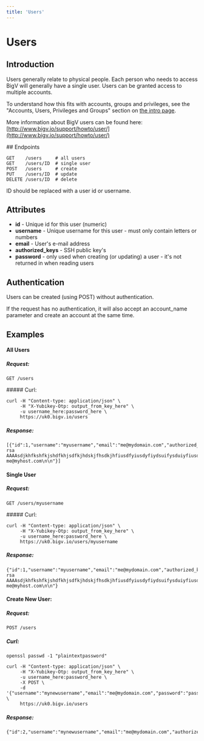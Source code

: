 ```yaml
---
title: 'Users'
---
```


# Users

## Introduction 

Users generally relate to physical people. Each person who needs to access BigV will generally have a single user. Users can be granted access to multiple accounts.

To understand how this fits with accounts, groups and privileges, see the "Accounts, Users, Privileges and Groups" section on [the intro page](/notes/intro).

More information about BigV users can be found here: [http://www.bigv.io/support/howto/user/](http://www.bigv.io/support/howto/user/)


## Endpoints

    GET    /users     # all users
    GET    /users/ID  # single user
    POST   /users     # create
    PUT    /users/ID  # update
    DELETE /users/ID  # delete

ID should be replaced with a user id or username.


## Attributes

* **id** - Unique id for this user (numeric)
* **username** - Unique username for this user - must only contain letters or numbers
* **email** - User's e-mail address
* **authorized_keys** - SSH public key's
* **password** - only used when creating (or updating) a user - it's not returned in when reading users


## Authentication

Users can be created (using POST) without authentication.

If the request has no authentication, it will also accept an account_name parameter and create an account at the same time.


## Examples

#### All Users

##### Request:

    GET /users

##### Curl:

    curl -H "Content-type: application/json" \
         -H "X-Yubikey-Otp: output_from_key_here" \
         -u username_here:password_here \
         https://uk0.bigv.io/users

##### Response:

    [{"id":1,"username":"myusername","email":"me@mydomain.com","authorized_keys":"ssh-rsa AAAAsdjkhfkshfkjshdfkhjsdfkjhdskjfhsdkjhfiusdfyiusdyfiydsuifysduiyfiusdyfidsyfiusydifuysdiufyiudsyfisduyfiudsyfuisdhfkjsdnkjhaskjdhkashdkjashdkasndaisudyasudyisadhjnasjdnkjsandkjasndkjanskdnaskndkasjd== me@myhost.com\n\n"}]

#### Single User

##### Request:

    GET /users/myusername

##### Curl:

    curl -H "Content-type: application/json" \
         -H "X-Yubikey-Otp: output_from_key_here" \
         -u username_here:password_here \
         https://uk0.bigv.io/users/myusername

##### Response:

    {"id":1,"username":"myusername","email":"me@mydomain.com","authorized_keys":"ssh-rsa AAAAsdjkhfkshfkjshdfkhjsdfkjhdskjfhsdkjhfiusdfyiusdyfiydsuifysduiyfiusdyfidsyfiusydifuysdiufyiudsyfisduyfiudsyfuisdhfkjsdnkjhaskjdhkashdkjashdkasndaisudyasudyisadhjnasjdnkjsandkjasndkjanskdnaskndkasjd== me@myhost.com\n\n"}


#### Create New User:

##### Request:

    POST /users

##### Curl:
    openssl passwd -1 "plaintextpassword"

    curl -H "Content-type: application/json" \
         -H "X-Yubikey-Otp: output_from_key_here" \
         -u username_here:password_here \
         -X POST \
         -d '{"username":"mynewusername","email":"me@mydomain.com","password":"password_hash_from_above_here"}' \
         https://uk0.bigv.io/users

##### Response:

    {"id":2,"username":"mynewusername","email":"me@mydomain.com","authorized_keys":null}


